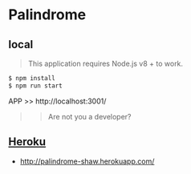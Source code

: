# Palindrome

## local
> This application requires Node.js v8 + to work.
```sh
$ npm install
$ npm run start
```

APP >> http://localhost:3001/

>> Are not you a developer?
##  [Heroku](http://palindrome-shaw.herokuapp.com/)

* http://palindrome-shaw.herokuapp.com/
